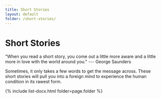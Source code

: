 ```yaml
---
title: Short Stories
layout: default
folder: /short-stories/
---
```


# Short Stories

"When you read a short story, you come out a little more aware and a little more in love with the world around you." --- George Saunders

Sometimes, it only takes a few words to get the message across. These short stories will pull you into a foreign mind to experience the human condition in its rawest form.

{% include list-docx.html folder=page.folder %}
